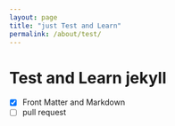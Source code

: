 ```yaml
---
layout: page
title: "just Test and Learn"
permalink: /about/test/
---
```


# Test and Learn jekyll

- [x] Front Matter and Markdown
- [ ] pull request
